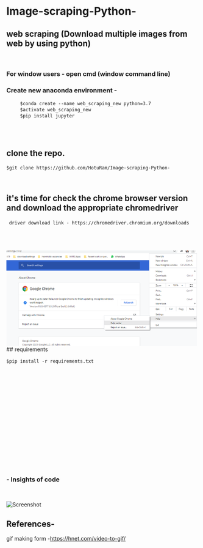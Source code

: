 # Image-scraping-Python-
## web scraping (Download multiple images from web by using python)
<br />

### For window users - open cmd (window command line) 
### Create new anaconda environment - 

         $conda create --name web_scraping_new python=3.7            
         $activate web_scraping_new                       
         $pip install jupyter                          
 <br />
 <br />
 
 ## clone the repo.
 
    $git clone https://github.com/HotuRam/Image-scraping-Python-
  <br />  
  
 ## it's time for check the chrome browser version and download the appropriate chromedriver    <br />
     driver download link - https://chromedriver.chromium.org/downloads   
  <br />
  <br />
  <br />
  <img align="left" alt="image" src="https://github.com/HotuRam/Image-scraping-Python-/blob/main/screenshots/crome_version_check.png?raw=true" width="500" height="250" />
    <br />
    <br />
 ## requirements
 
    $pip install -r requirements.txt
 


<br />
<br />
<br />
<br />
<br />
<br />
<br />
<br />
<br />
<br />
<br />
<br />
<br />
<br />
<br />



###  - Insights of code
<br />

![Screenshot](code.gif)

## References-

gif making form -https://hnet.com/video-to-gif/
